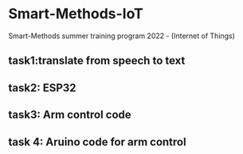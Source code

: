 # Smart-Methods-IoT
Smart-Methods summer training program 2022 - (Internet of Things)

task1:translate from speech to text 
-------------------------------------------------------
task2: ESP32 
-----------------------------------------------------
task3: Arm control code
----------------------------------------------------
task 4: Aruino code for arm control
---------------------------------------------------
